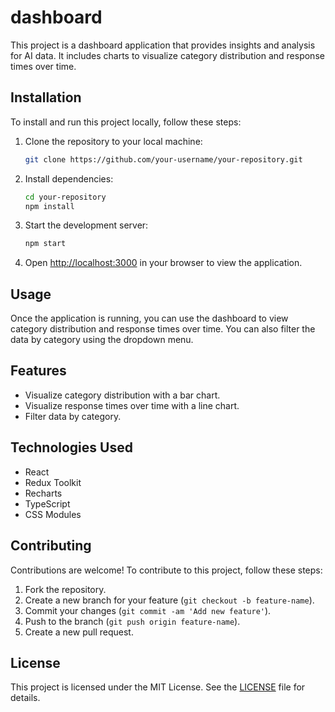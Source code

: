 

# dashboard

This project is a dashboard application that provides insights and analysis for AI data. It includes charts to visualize category distribution and response times over time.

## Installation

To install and run this project locally, follow these steps:

1. Clone the repository to your local machine:

   ```bash
   git clone https://github.com/your-username/your-repository.git
   ```

2. Install dependencies:

   ```bash
   cd your-repository
   npm install
   ```

3. Start the development server:

   ```bash
   npm start
   ```

4. Open [http://localhost:3000](http://localhost:3000) in your browser to view the application.

## Usage

Once the application is running, you can use the dashboard to view category distribution and response times over time. You can also filter the data by category using the dropdown menu.

## Features

- Visualize category distribution with a bar chart.
- Visualize response times over time with a line chart.
- Filter data by category.

## Technologies Used

- React
- Redux Toolkit
- Recharts
- TypeScript
- CSS Modules

## Contributing

Contributions are welcome! To contribute to this project, follow these steps:

1. Fork the repository.
2. Create a new branch for your feature (`git checkout -b feature-name`).
3. Commit your changes (`git commit -am 'Add new feature'`).
4. Push to the branch (`git push origin feature-name`).
5. Create a new pull request.

## License

This project is licensed under the MIT License. See the [LICENSE](LICENSE) file for details.

